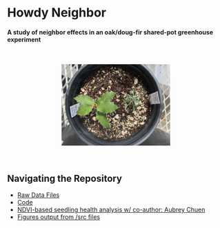 # Howdy Neighbor
#### A study of neighbor effects in an oak/doug-fir shared-pot greenhouse experiment

<br>

<p align="center">
  <img src="/project_photos/shared_pot.png"  width=50% height=50%>
</p>

<br>

## Navigating the Repository
* [Raw Data Files](/data)
* [Code](/src)
* [NDVI-based seedling health analysis w/ co-author: Aubrey Chuen](/NDVI)
* [Figures output from /src files](/figures)
